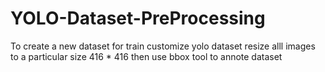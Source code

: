 # YOLO-Dataset-PreProcessing
To create a new dataset for train customize yolo dataset resize alll images to a particular size 416 * 416 then use bbox tool to annote dataset 
